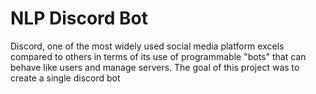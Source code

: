 # NLP Discord Bot

Discord, one of the most widely used social media platform excels compared to others in terms of its use of programmable "bots" that can behave like users and manage servers. The goal of this project was to create a single discord bot
